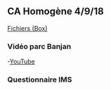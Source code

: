 ## CA Homogène 4/9/18

[Fichiers (Box)](https://app.box.com/s/m57flncah28osehpud52i2s242kd6t06)

### Vidéo parc Banjan

-[YouTube](https://youtu.be/RgeNwsMLXBM)  

### Questionnaire IMS
